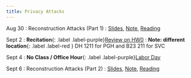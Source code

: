 ```yaml
---
title: Privacy Attacks
---
```


Aug 30
: Reconstruction Attacks (Part 1)
  : [Slides](https://drive.google.com/file/d/1-IIke-ScwLo_99Gg-oV7Q7KOQjFgtdfO/view?usp=sharing), [Note](https://drive.google.com/file/d/1-J8F8i43gwFMi80yf-X84ljWZ1MhEupj/view?usp=sharing), [Reading](https://queue.acm.org/detail.cfm?id=3295691)

Sept 2
: **Recitation**{: .label .label-purple}[Review on HW0](https://www.overleaf.com/read/xbjtjjcpwtft)
: **Note: different location**{: .label .label-red } DH 1211 for PGH and B23 211 for SVC

Sept 4
: **No Class / Office Hour**{: .label .label-purple}[Labor Day](https://www.history.com/topics/holidays/labor-day-1)

Sept 6
: Reconstruction Attacks (Part 2)
  : [Slides](https://drive.google.com/file/d/1-J_TrGUKR8nsin-3Yn7jt60EcvJlWGuR/view?usp=sharing), [Note](https://drive.google.com/file/d/1-J8F8i43gwFMi80yf-X84ljWZ1MhEupj/view?usp=sharing), [Reading](https://differentialprivacy.org/diffix-attack/)
